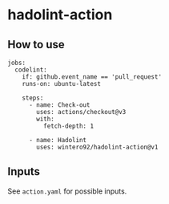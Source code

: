 # hadolint-action

## How to use

```
jobs:
  codelint:
    if: github.event_name == 'pull_request'
    runs-on: ubuntu-latest

    steps:
      - name: Check-out
        uses: actions/checkout@v3
        with:
          fetch-depth: 1

      - name: Hadolint
        uses: wintero92/hadolint-action@v1
```

## Inputs

See `action.yaml` for possible inputs.